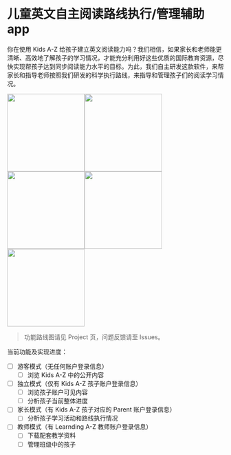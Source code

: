 # 儿童英文自主阅读路线执行/管理辅助 app

你在使用 Kids A-Z 给孩子建立英文阅读能力吗？我们相信，如果家长和老师能更清晰、高效地了解孩子的学习情况，才能充分利用好这些优质的国际教育资源，尽快实现帮孩子达到同步阅读能力水平的目标。为此，我们自主研发这款软件，来帮家长和指导老师按照我们研发的科学执行路线，来指导和管理孩子们的阅读学习情况。

<img src="https://user-images.githubusercontent.com/1763209/134794426-ba7150d9-2fa4-4a08-902c-3da0d4e2af17.jpeg" width="180" /><img src="https://user-images.githubusercontent.com/1763209/134794321-908d6bac-e5ae-4fc4-a8b1-6b905427d58e.jpeg" width="180" /><img src="https://user-images.githubusercontent.com/1763209/134794399-ace79ebe-5058-493c-b197-c767ee1ba710.jpeg" width="180" /><img src="https://user-images.githubusercontent.com/1763209/134794560-1a460ffd-7115-413d-b466-ab011c26d000.jpeg" width="180" /><img src="https://user-images.githubusercontent.com/1763209/134794590-1ef7a0db-8f21-4a92-abbf-89e6173d98c4.jpeg" width="180" />


> 功能路线图请见 Project 页，问题反馈请至 Issues。

当前功能及实现进度：

- [ ] 游客模式（无任何账户登录信息）
  - [ ] 浏览 Kids A-Z 中的公开内容

- [ ] 独立模式（仅有 Kids A-Z 孩子账户登录信息）
  - [ ] 浏览孩子账户可见内容
  - [ ] 分析孩子当前整体进度

- [ ] 家长模式（有 Kids A-Z 孩子对应的 Parent 账户登录信息）
  - [ ] 分析孩子学习活动和路线执行情况

- [ ] 教师模式（有 Learnding A-Z 教师账户登录信息）
  - [ ] 下载配套教学资料
  - [ ] 管理班级中的孩子
